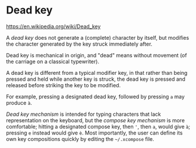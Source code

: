 # Dead key

https://en.wikipedia.org/wiki/Dead_key

A *dead key* does not generate a (complete) character by itself, but modifies the character generated by the key struck immediately after.

Dead key is mechanical in origin, and "dead" means without movement (of the carriage on a classical typewriter).

A dead key is different from a typical modifier key, in that rather than being pressed and held while another key is struck, the dead key is pressed and released before striking the key to be modified.

For example, pressing a designated dead key, followed by pressing `a` may produce `à`.

*Dead key mechanism* is intended for typing characters that lack representation on the keyboard, but the *compose key mechanism* is more comfortable; hitting a designated compose key, then `'`, then `a`, would give `à`; pressing `e` instead would give `è`. Most importantly, the user can define its own key compositions quickly by editing the `~/.xcompose` file.
